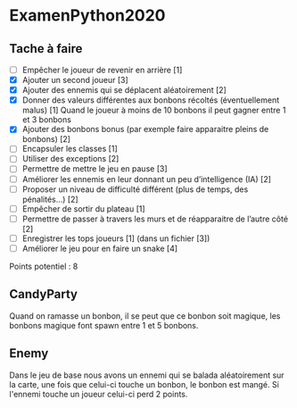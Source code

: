 # ExamenPython2020

## Tache à faire 
- [ ] Empêcher le joueur de revenir en arrière [1]
- [x] Ajouter un second joueur [3] 
- [x] Ajouter des ennemis qui se déplacent aléatoirement [2]
- [x] Donner des valeurs différentes aux bonbons récoltés (éventuellement malus) [1] Quand le joueur à moins de 10 bonbons il peut gagner entre 1 et 3 bonbons
- [x] Ajouter des bonbons bonus (par exemple faire apparaitre pleins de bonbons) [2]
- [ ] Encapsuler les classes [1]
- [ ] Utiliser des exceptions [2]
- [ ] Permettre de mettre le jeu en pause [3]
- [ ] Améliorer les ennemis en leur donnant un peu d’intelligence (IA) [2]
- [ ] Proposer un niveau de difficulté différent (plus de temps, des pénalités…) [2]
- [ ] Empêcher de sortir du plateau [1]
- [ ] Permettre de passer à travers les murs et de réapparaitre de l’autre côté [2]
- [ ] Enregistrer les tops joueurs [1] (dans un fichier [3])
- [ ] Améliorer le jeu pour en faire un snake [4]

Points potentiel : 8

## CandyParty 
Quand on ramasse un bonbon, il se peut que ce bonbon soit magique, les bonbons magique font spawn entre 1 et 5 bonbons.
## Enemy
Dans le jeu de base nous avons un ennemi qui se balada aléatoirement sur la carte, une fois que celui-ci touche un bonbon, le bonbon est mangé. Si l'ennemi touche un joueur celui-ci perd 2 points.
